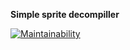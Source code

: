 **Simple sprite decompiller**

[![Maintainability](https://api.codeclimate.com/v1/badges/94d97be90c2a3e083ffe/maintainability)](https://codeclimate.com/github/inceon/sprite-decompiller/maintainability)